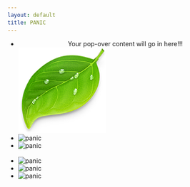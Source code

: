 ```yaml
---
layout: default
title: PANIC
---
```

<nav class"fitwidth" role="navigation">
<ul>
<li><div id="pop1" class="popover" align="center">
	Your pop-over content will go in here!!!</div><img src="/data/img/icon-coda.png" class="img-responsive img_s" alt="panic" onmouseover="showPopOver('pop1')" onmouseout="closePopOver('pop1')"></li>
<li><img src="/panic/data/img/icon-dietcoda.png" class="img-responsive img_s" alt="panic"></li>
<li><img src="/panic/data/img/icon-prompt2.png" class="img-responsive img_s" alt="panic"></li>
<br>
<li><img src="/panic/data/img/icon-statusboard.png" class="img-responsive img_s" alt="panic"></li>
<li><img src="/panic/data/img/icon-transmit.png" class="img-responsive img_s" alt="panic"></li>
<li><img src="/panic/data/img/icon-transmit-ios.png" class="img-responsive img_s" alt="panic"></li> 
</ul>
</nav>

